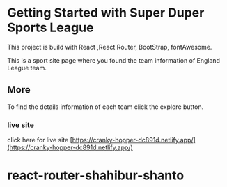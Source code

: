 # Getting Started with Super Duper Sports League

This project is build with React ,React Router, BootStrap, fontAwesome.

This is a sport site page where you found the team information of England League team.


## More

To find the details information of each team click the explore button.

### live site

click here for live site [https://cranky-hopper-dc891d.netlify.app/](https://cranky-hopper-dc891d.netlify.app/)

# react-router-shahibur-shanto
